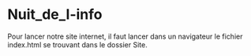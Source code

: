 # Nuit_de_l-info

Pour lancer notre site internet, il faut lancer dans un navigateur le fichier index.html se trouvant dans le dossier Site.
